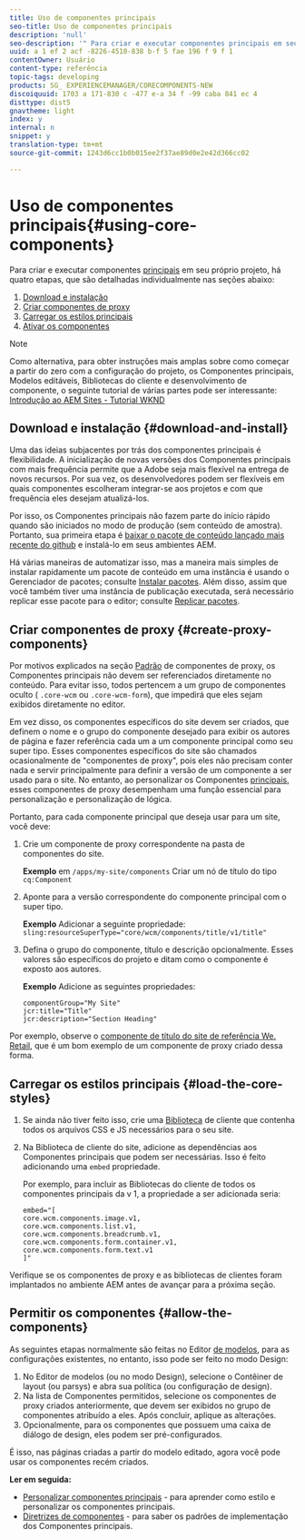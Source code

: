 ```yaml
---
title: Uso de componentes principais
seo-title: Uso de componentes principais
description: 'null'
seo-description: '" Para criar e executar componentes principais em seu próprio projeto, há três etapas a seguir: baixe e instale, crie componentes de proxy, carregue os estilos principais e permita os componentes em seus modelos. "'
uuid: a 1 ef 2 acf -8226-4510-838 b-f 5 fae 196 f 9 f 1
contentOwner: Usuário
content-type: referência
topic-tags: developing
products: SG_ EXPERIENCEMANAGER/CORECOMPONENTS-NEW
discoiquuid: 1703 a 171-830 c -477 e-a 34 f -99 caba 841 ec 4
disttype: dist5
gnavtheme: light
index: y
internal: n
snippet: y
translation-type: tm+mt
source-git-commit: 1243d6cc1b0b015ee2f37ae89d0e2e42d366cc02

---
```



# Uso de componentes principais{#using-core-components}

Para criar e executar componentes [principais](developing.md) em seu próprio projeto, há quatro etapas, que são detalhadas individualmente nas seções abaixo:

1. [Download e instalação](#download-and-install)
1. [Criar componentes de proxy](#create-proxy-components)
1. [Carregar os estilos principais](#load-the-core-styles)
1. [Ativar os componentes](#allow-the-components)

>[!NOTE]
>
>Como alternativa, para obter instruções mais amplas sobre como começar a partir do zero com a configuração do projeto, os Componentes principais, Modelos editáveis, Bibliotecas do cliente e desenvolvimento de componente, o seguinte tutorial de várias partes pode ser interessante:\
>[Introdução ao AEM Sites - Tutorial WKND](wknd-tutorial.md)

## Download e instalação {#download-and-install}

Uma das ideias subjacentes por trás dos componentes principais é flexibilidade. A inicialização de novas versões dos Componentes principais com mais frequência permite que a Adobe seja mais flexível na entrega de novos recursos. Por sua vez, os desenvolvedores podem ser flexíveis em quais componentes escolheram integrar-se aos projetos e com que frequência eles desejam atualizá-los.

Por isso, os Componentes principais não fazem parte do início rápido quando são iniciados no modo de produção (sem conteúdo de amostra). Portanto, sua primeira etapa é [baixar o pacote de conteúdo lançado mais recente do github](https://github.com/adobe/aem-core-wcm-components/releases/latest) e instalá-lo em seus ambientes AEM.

Há várias maneiras de automatizar isso, mas a maneira mais simples de instalar rapidamente um pacote de conteúdo em uma instância é usando o Gerenciador de pacotes; consulte [Instalar pacotes](https://helpx.adobe.com/experience-manager/6-5/sites/administering/using/package-manager.html). Além disso, assim que você também tiver uma instância de publicação executada, será necessário replicar esse pacote para o editor; consulte [Replicar pacotes](https://helpx.adobe.com/experience-manager/6-5/sites/administering/using/package-manager.html).

<!-- 

Comment Type: annotation
Last Modified By: ims-author-CE1E2CE451D1F0680A490D45@AdobeID
Last Modified Date: 2017-04-17T16:42:59.142-0400

Should we be promoting embedding the core-component package as an artifact in a customer application, reasoning as follows: 1) a customer application is required to leverage core components (at a minimum, proxy components must be defined) 2) a customer application must be updated to leverage new versions of core components (since it requires adjusting the sling:resourceSuperType to point at the new version of the component) It seems the only time theres an advantage to installing a release directly is if a bug-fix (non version-changing) release of core-components is cut, and it doesnt coincide with an application deployment. WDYT? For example, recommend doing this for ACS Commons which has a similar use-case (https://adobe-consulting-services.github.io/acs-aem-commons/pages/maven.html) We can of course keep the instructions for manually deploying, since some will want to do this, or the bug-fix use-case will appear.

 -->

## Criar componentes de proxy {#create-proxy-components}

Por motivos explicados na seção [Padrão](guidelines.md#proxy-component-pattern) de componentes de proxy, os Componentes principais não devem ser referenciados diretamente no conteúdo. Para evitar isso, todos pertencem a um grupo de componentes oculto ( `.core-wcm` ou `.core-wcm-form`), que impedirá que eles sejam exibidos diretamente no editor.

Em vez disso, os componentes específicos do site devem ser criados, que definem o nome e o grupo do componente desejado para exibir os autores de página e fazer referência cada um a um componente principal como seu super tipo. Esses componentes específicos do site são chamados ocasionalmente de &quot;componentes de proxy&quot;, pois eles não precisam conter nada e servir principalmente para definir a versão de um componente a ser usado para o site. No entanto, ao personalizar os Componentes [principais](customizing.md), esses componentes de proxy desempenham uma função essencial para personalização e personalização de lógica.

Portanto, para cada componente principal que deseja usar para um site, você deve:

1. Crie um componente de proxy correspondente na pasta de componentes do site.

   **Exemplo**
em `/apps/my-site/components` Criar um nó de título do tipo `cq:Component`

1. Aponte para a versão correspondente do componente principal com o super tipo.

   **Exemplo**
Adicionar a seguinte propriedade:\
   `sling:resourceSuperType="core/wcm/components/title/v1/title"`

1. Defina o grupo do componente, título e descrição opcionalmente. Esses valores são específicos do projeto e ditam como o componente é exposto aos autores.

   **Exemplo**
Adicione as seguintes propriedades:

   ```shell
   componentGroup="My Site"
   jcr:title="Title"  
   jcr:description="Section Heading"
   ```

Por exemplo, observe o [componente de título do site de referência We. Retail](https://github.com/Adobe-Marketing-Cloud/aem-sample-we-retail/blob/master/ui.apps/src/main/content/jcr_root/apps/weretail/components/content/title/.content.xml), que é um bom exemplo de um componente de proxy criado dessa forma.

## Carregar os estilos principais {#load-the-core-styles}

<!-- 

Comment Type: annotation
Last Modified By: ims-author-CE1E2CE451D1F0680A490D45@AdobeID
Last Modified Date: 2017-04-17T16:57:16.414-0400

Styles is odd in that most Core Components do not have CSS; very few even have structural CSS (breadcrumbs, list) It may be more apt to title this section: Load the Core JavaScript and CSS or Load the Core Client Libraries ?

 -->

<!-- 

Comment Type: annotation
Last Modified By: ims-author-CE1E2CE451D1F0680A490D45@AdobeID
Last Modified Date: 2017-04-17T17:41:37.115-0400

This section seems to cover the "sites" clientlibs for core components; Do we need a section for ensuring the editor clientlibs are loaded in the Page Editor? Pending: https://github.com/Adobe-Marketing-Cloud/aem-core-wcm-components/issues/15

 -->

<!-- 

Comment Type: annotation
Last Modified By: cotescu
Last Modified Date: 2018-03-09T10:45:52.812-0500

Load the Core Client Libraries sounds way better

 -->

1. Se ainda não tiver feito isso, crie uma [Biblioteca](https://helpx.adobe.com/experience-manager/6-5/sites/developing/using/clientlibs.html) de cliente que contenha todos os arquivos CSS e JS necessários para o seu site.
1. Na Biblioteca de cliente do site, adicione as dependências aos Componentes principais que podem ser necessárias. Isso é feito adicionando uma `embed` propriedade.

   Por exemplo, para incluir as Bibliotecas do cliente de todos os componentes principais da v 1, a propriedade a ser adicionada seria:

   ```shell
   embed="[  
   core.wcm.components.image.v1,  
   core.wcm.components.list.v1,  
   core.wcm.components.breadcrumb.v1,  
   core.wcm.components.form.container.v1,  
   core.wcm.components.form.text.v1  
   ]"
   ```

Verifique se os componentes de proxy e as bibliotecas de clientes foram implantados no ambiente AEM antes de avançar para a próxima seção.

## Permitir os componentes {#allow-the-components}

As seguintes etapas normalmente são feitas no Editor [de modelos](https://helpx.adobe.com/experience-manager/6-5/sites/authoring/using/templates.html), para as configurações existentes, no entanto, isso pode ser feito no modo Design:

1. No Editor de modelos (ou no modo Design), selecione o Contêiner de layout (ou parsys) e abra sua política (ou configuração de design).
1. Na lista de Componentes permitidos, selecione os componentes de proxy criados anteriormente, que devem ser exibidos no grupo de componentes atribuído a eles. Após concluir, aplique as alterações.
1. Opcionalmente, para os componentes que possuem uma caixa de diálogo de design, eles podem ser pré-configurados.

É isso, nas páginas criadas a partir do modelo editado, agora você pode usar os componentes recém criados.

**Ler em seguida:**

* [Personalizar componentes principais](customizing.md) - para aprender como estilo e personalizar os componentes principais.
* [Diretrizes de componentes](guidelines.md) - para saber os padrões de implementação dos Componentes principais.
